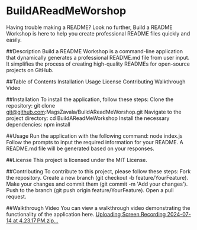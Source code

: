 # BuildAReadMeWorshop
Having trouble making a README? Look no further, Build a README Workshop is here to help you create professional README files quickly and easily.

##Description
Build a README Workshop is a command-line application that dynamically generates a professional README.md file from user input. It simplifies the process of creating high-quality READMEs for open-source projects on GitHub.

##Table of Contents
Installation
Usage
License
Contributing
Walkthrough Video

##Installation
To install the application, follow these steps:
Clone the repository:
git clone git@github.com:MagsZavala/BuildAReadMeWorshop.git
Navigate to the project directory:
cd BuildAReadMeWorkshop
Install the necessary dependencies:
npm install

##Usage
Run the application with the following command:
node index.js
Follow the prompts to input the required information for your README. A README.md file will be generated based on your responses.

##License
This project is licensed under the MIT License.

##Contributing
To contribute to this project, please follow these steps:
Fork the repository.
Create a new branch (git checkout -b feature/YourFeature).
Make your changes and commit them (git commit -m 'Add your changes').
Push to the branch (git push origin feature/YourFeature).
Open a pull request.


##Walkthrough Video
You can view a walkthrough video demonstrating the functionality of the application here.
[Uploading Screen Recording 2024-07-14 at 4.23.17 PM.zip…]()

